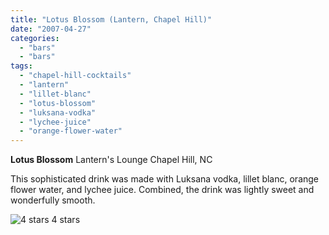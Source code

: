```yaml
---
title: "Lotus Blossom (Lantern, Chapel Hill)"
date: "2007-04-27"
categories:
  - "bars"
  - "bars"
tags:
  - "chapel-hill-cocktails"
  - "lantern"
  - "lillet-blanc"
  - "lotus-blossom"
  - "luksana-vodka"
  - "lychee-juice"
  - "orange-flower-water"
---
```


**Lotus Blossom** Lantern's Lounge Chapel Hill, NC

This sophisticated drink was made with Luksana vodka, lillet blanc, orange flower water, and lychee juice. Combined, the drink was lightly sweet and wonderfully smooth.




<div class="caption">

![4 stars](http://s3.amazonaws.com/thegourmez-wpmedia/2009/02/rating_truffle1.gif "rating_truffle1") 4 stars</div>

